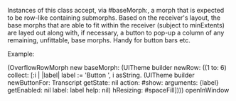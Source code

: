 Instances of this class accept, via #baseMorph:, a morph that is expected to be row-like containing submorphs.Based on the receiver's layout, the base morphs that are able to fit within the receiver (subject to minExtents) are layed out along with, if necessary, a button to pop-up a column of any remaining, unfittable, base morphs.Handy for button bars etc.Example:(OverflowRowMorph new	baseMorph: (UITheme builder newRow: ((1 to: 6) collect: [:i | |label|		label := 'Button ', i asString.		(UITheme builder			newButtonFor: Transcript			getState: nil			action: #show:			arguments: {label}			getEnabled: nil			label: label			help: nil)			hResizing: #spaceFill]))) openInWindow			